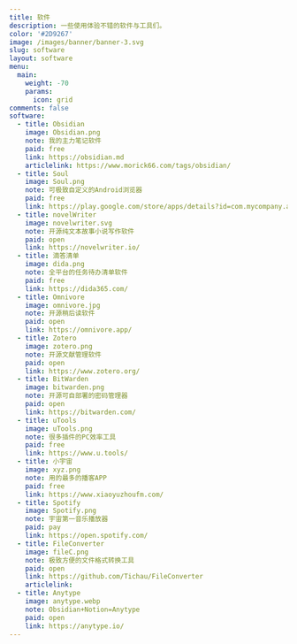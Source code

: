 ```yaml
---
title: 软件
description: 一些使用体验不错的软件与工具们。
color: '#2D9267'
image: /images/banner/banner-3.svg
slug: software
layout: software
menu:
  main:
    weight: -70
    params:
      icon: grid
comments: false
software:
  - title: Obsidian
    image: Obsidian.png
    note: 我的主力笔记软件
    paid: free
    link: https://obsidian.md
    articlelink: https://www.morick66.com/tags/obsidian/
  - title: Soul
    image: Soul.png
    note: 可极致自定义的Android浏览器
    paid: free
    link: https://play.google.com/store/apps/details?id=com.mycompany.app.soulbrowser
  - title: novelWriter
    image: novelwriter.svg
    note: 开源纯文本故事小说写作软件
    paid: open
    link: https://novelwriter.io/
  - title: 滴答清单
    image: dida.png
    note: 全平台的任务待办清单软件
    paid: free
    link: https://dida365.com/
  - title: Omnivore
    image: omnivore.jpg
    note: 开源稍后读软件
    paid: open
    link: https://omnivore.app/
  - title: Zotero
    image: zotero.png
    note: 开源文献管理软件
    paid: open
    link: https://www.zotero.org/
  - title: BitWarden
    image: bitwarden.png
    note: 开源可自部署的密码管理器
    paid: open
    link: https://bitwarden.com/
  - title: uTools
    image: uTools.png
    note: 很多插件的PC效率工具
    paid: free
    link: https://www.u.tools/
  - title: 小宇宙
    image: xyz.png
    note: 用的最多的播客APP
    paid: free
    link: https://www.xiaoyuzhoufm.com/
  - title: Spotify
    image: Spotify.png
    note: 宇宙第一音乐播放器
    paid: pay
    link: https://open.spotify.com/
  - title: FileConverter
    image: fileC.png
    note: 极致方便的文件格式转换工具
    paid: open
    link: https://github.com/Tichau/FileConverter
    articlelink: 
  - title: Anytype
    image: anytype.webp
    note: Obsidian+Notion=Anytype
    paid: open
    link: https://anytype.io/
---
```

